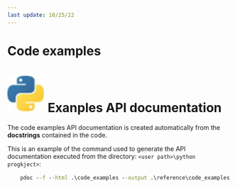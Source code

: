 ```yaml
---
last update: 10/25/22
---
```


# Code examples

# ![python-icon](../media/icons/python-icon.svg) Exanples API documentation

The code examples API documentation is created automatically from the **docstrings** contained in the code.  

This is an example of the command used to generate the API documentation executed from the directory: `<user path>\python progkject>`:

```cmd
    pdoc --f --html .\code_examples --output .\reference\code_examples
```